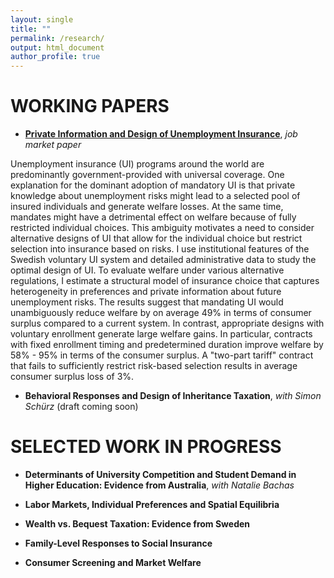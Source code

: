 ```yaml
---
layout: single
title: ""
permalink: /research/
output: html_document
author_profile: true
---
```


# WORKING PAPERS
  
* [**Private Information and Design of Unemployment Insurance**](https://khomenkomaks.com/files/JMP-October2018v2.pdf), *job market paper*

Unemployment insurance (UI) programs around the world are predominantly government-provided with universal coverage. One explanation for the dominant adoption of mandatory UI is that private knowledge about unemployment risks might lead to a selected pool of insured individuals and generate welfare losses. At the same time, mandates might have a detrimental effect on welfare because of fully restricted individual choices. This ambiguity motivates a need to consider alternative designs of UI that allow for the individual choice but restrict selection into insurance based on risks. I use institutional features of the Swedish voluntary UI system and detailed administrative data to study the optimal design of UI. To evaluate welfare under various alternative regulations, I estimate a structural model of insurance choice that captures heterogeneity in preferences and private information about future unemployment risks. The results suggest that mandating UI would unambiguously reduce welfare by on average 49% in terms of consumer surplus compared to a current system. In contrast, appropriate designs with voluntary enrollment generate large welfare gains. In particular, contracts with fixed enrollment timing and predetermined duration improve welfare by 58% - 95% in terms of the consumer surplus. A "two-part tariff" contract that fails to sufficiently restrict risk-based selection results in average consumer surplus loss of 3%.

* **Behavioral Responses and Design of Inheritance Taxation**, *with Simon Schürz* (draft coming soon) 


# SELECTED WORK IN PROGRESS

* **Determinants of University Competition and Student Demand in Higher Education: Evidence from Australia**, *with Natalie Bachas*

* **Labor Markets, Individual Preferences and Spatial Equilibria**

* **Wealth vs. Bequest Taxation: Evidence from Sweden**

* **Family-Level Responses to Social Insurance**

* **Consumer Screening and Market Welfare**

